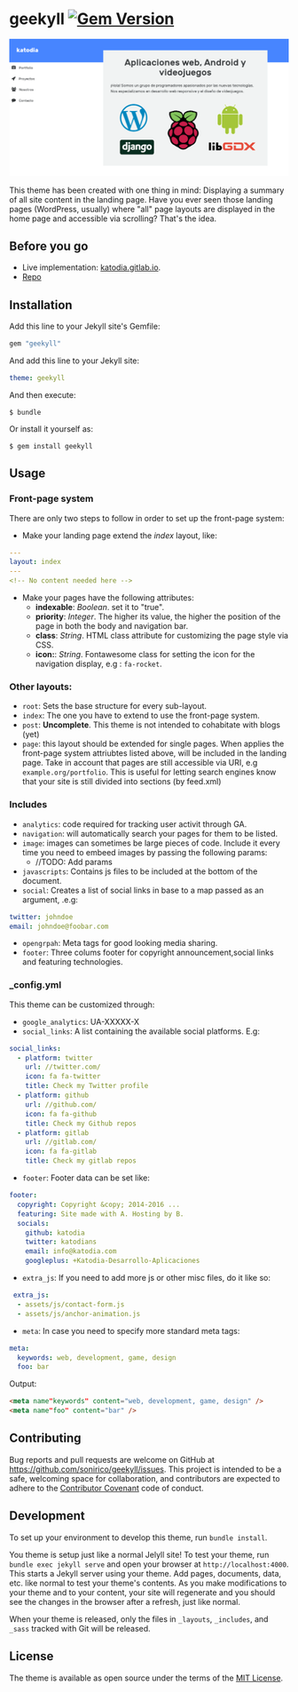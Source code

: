 # geekyll [![Gem Version](https://badge.fury.io/rb/geekyll.svg)](https://badge.fury.io/rb/geekyll)

![geekyll sample implemetation](screenshot.png)

This theme has been created with one thing in mind: Displaying a summary of all site content in the landing page. Have you ever seen those landing pages (WordPress, usually) where "all" page layouts are displayed in the home page and accessible via scrolling? That's the idea.

## Before you go

* Live implementation: [katodia.gitlab.io](//katodia.gitlab.io). 
* [Repo](//github.com/katodia/katodia.com)

## Installation

Add this line to your Jekyll site's Gemfile:

```ruby
gem "geekyll"
```

And add this line to your Jekyll site:

```yaml
theme: geekyll
```

And then execute:

    $ bundle

Or install it yourself as:

    $ gem install geekyll

## Usage

### Front-page system

There are only two steps to follow in order to set up the front-page system:

- Make your landing page extend the *index* layout, like:
```yaml
---
layout: index
---
<!-- No content needed here -->
```
- Make your pages have the following attributes:
  -  **indexable**: *Boolean*. set it to "true".
  -  **priority**: *Integer*. The higher its value, the higher the position of the page in both the body and navigation bar.
  -  **class**: *String*. HTML class attribute for customizing the page style via CSS.
  -  **icon:**: *String*. Fontawesome class for setting the icon for the navigation display, e.g : `fa-rocket`.
  
### Other layouts:
 
 * `root`: Sets the base structure for every sub-layout.
 * `index`: The one you have to extend to use the front-page system.
 * `post`: **Uncomplete**. This theme is not intended to cohabitate with blogs (yet)
 * `page`:  this layout should be extended for single pages. When applies the front-page system attriubtes listed above, will be included in the landing page. Take in account that pages are still accessible via URI, e.g `example.org/portfolio`. This is useful for letting search engines know that your site is still divided into sections (by feed.xml)
 
### Includes
 
 * `analytics`: code required for tracking user activit through GA.
 * `navigation`: will automatically search your pages for them to be listed.
 * `image`: images can sometimes be large pieces of code. Include it every time you need to embeed images by passing the following params:
   * //TODO: Add params
 * `javascripts`: Contains js files to be included at the bottom of the document.
 * `social`: Creates a list of social links in base to a map passed as an argument, .e.g:
```yaml
twitter: johndoe
email: johndoe@foobar.com
```
* `opengrpah`: Meta tags for good looking media sharing.
* `footer`: Three colums footer for copyright announcement,social links and featuring technologies.

 
 ### _config.yml
 
 This theme can be customized through:
 
 * `google_analytics`: UA-XXXXX-X
 * `social_links`: A list containing the available social platforms. E.g:
 
```yaml
social_links:
  - platform: twitter
    url: //twitter.com/
    icon: fa fa-twitter
    title: Check my Twitter profile
  - platform: github
    url: //github.com/
    icon: fa fa-github
    title: Check my Github repos
  - platform: gitlab
    url: //gitlab.com/
    icon: fa fa-gitlab
    title: Check my gitlab repos
```

 * `footer`: Footer data can be set like:
 
```yaml
footer:
  copyright: Copyright &copy; 2014-2016 ...
  featuring: Site made with A. Hosting by B.
  socials:
    github: katodia
    twitter: katodians
    email: info@katodia.com
    googleplus: +Katodia-Desarrollo-Aplicaciones
```

 * `extra_js`: If you need to add more js or other misc files, do it like so:

```yaml
 extra_js:
  - assets/js/contact-form.js
  - assets/js/anchor-animation.js 
```

* `meta`: In case you need to specify more standard meta tags:

```yaml
meta: 
  keywords: web, development, game, design
  foo: bar
```

Output:

```html
<meta name"keywords" content="web, development, game, design" />
<meta name"foo" content="bar" />
```


## Contributing

Bug reports and pull requests are welcome on GitHub at https://github.com/sonirico/geekyll/issues. This project is intended to be a safe, welcoming space for collaboration, and contributors are expected to adhere to the [Contributor Covenant](http://contributor-covenant.org) code of conduct.

## Development

To set up your environment to develop this theme, run `bundle install`.

You theme is setup just like a normal Jelyll site! To test your theme, run `bundle exec jekyll serve` and open your browser at `http://localhost:4000`. This starts a Jekyll server using your theme. Add pages, documents, data, etc. like normal to test your theme's contents. As you make modifications to your theme and to your content, your site will regenerate and you should see the changes in the browser after a refresh, just like normal.

When your theme is released, only the files in `_layouts`, `_includes`, and `_sass` tracked with Git will be released.

## License

The theme is available as open source under the terms of the [MIT License](http://opensource.org/licenses/MIT).

